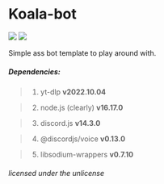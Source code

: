 # Koala-bot
[<img src="https://img.shields.io/github/issues/PandaDiestro/Koala-bot?style=for-the-badge&logo=github&color=red">](https://github.com/PandaDiestro/Koala-bot/issues)
[<img src="https://img.shields.io/github/license/PandaDiestro/Koala-bot?style=for-the-badge&logo=github&color=red">](https://unlicense.org/)

Simple ass bot template to play around with.

##### Dependencies:

> 1. yt-dlp **v2022.10.04**

> 2. node.js (clearly) **v16.17.0**

> 3. discord.js **v14.3.0**

> 4. @discordjs/voice **v0.13.0**

> 5. libsodium-wrappers **v0.7.10**




###### <i>licensed under the unlicense</i>
